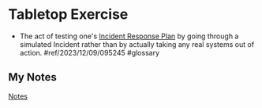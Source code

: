 # Tabletop Exercise
- The act of testing one's [Incident Response Plan](incident-response-plan.md) by going through a simulated Incident rather than by actually taking any real systems out of action. #ref/2023/12/09/095245 #glossary 
## My Notes
[Notes](mynotes/tabletop-exercise-notes.md)
